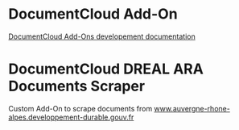 
# DocumentCloud Add-On

[DocumentCloud Add-Ons developement documentation](https://github.com/MuckRock/documentcloud-hello-world-addon/wiki/)

# DocumentCloud DREAL ARA Documents Scraper

Custom Add-On to scrape documents from www.auvergne-rhone-alpes.developpement-durable.gouv.fr

